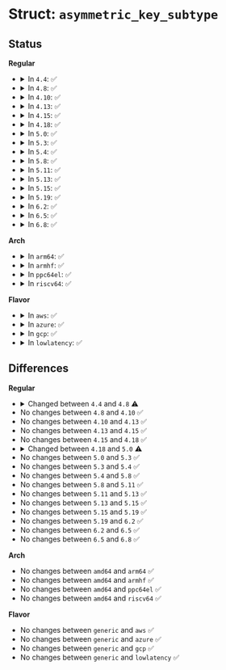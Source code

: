 # Struct: <code>asymmetric_key_subtype</code>

## Status
<b>Regular</b>
<ul>
<li>
<details>
<summary>In <code>4.4</code>: ✅</summary>

```c
struct asymmetric_key_subtype {
    struct module *owner;
    const char *name;
    short unsigned int name_len;
    void (*describe)(const struct key *, struct seq_file *);
    void (*destroy)(void *);
    int (*verify_signature)(const struct key *, const struct public_key_signature *);
};
```
</details>
</li>
<li>
<details>
<summary>In <code>4.8</code>: ✅</summary>

```c
struct asymmetric_key_subtype {
    struct module *owner;
    const char *name;
    short unsigned int name_len;
    void (*describe)(const struct key *, struct seq_file *);
    void (*destroy)(void *, void *);
    int (*verify_signature)(const struct key *, const struct public_key_signature *);
};
```
</details>
</li>
<li>
<details>
<summary>In <code>4.10</code>: ✅</summary>

```c
struct asymmetric_key_subtype {
    struct module *owner;
    const char *name;
    short unsigned int name_len;
    void (*describe)(const struct key *, struct seq_file *);
    void (*destroy)(void *, void *);
    int (*verify_signature)(const struct key *, const struct public_key_signature *);
};
```
</details>
</li>
<li>
<details>
<summary>In <code>4.13</code>: ✅</summary>

```c
struct asymmetric_key_subtype {
    struct module *owner;
    const char *name;
    short unsigned int name_len;
    void (*describe)(const struct key *, struct seq_file *);
    void (*destroy)(void *, void *);
    int (*verify_signature)(const struct key *, const struct public_key_signature *);
};
```
</details>
</li>
<li>
<details>
<summary>In <code>4.15</code>: ✅</summary>

```c
struct asymmetric_key_subtype {
    struct module *owner;
    const char *name;
    short unsigned int name_len;
    void (*describe)(const struct key *, struct seq_file *);
    void (*destroy)(void *, void *);
    int (*verify_signature)(const struct key *, const struct public_key_signature *);
};
```
</details>
</li>
<li>
<details>
<summary>In <code>4.18</code>: ✅</summary>

```c
struct asymmetric_key_subtype {
    struct module *owner;
    const char *name;
    short unsigned int name_len;
    void (*describe)(const struct key *, struct seq_file *);
    void (*destroy)(void *, void *);
    int (*verify_signature)(const struct key *, const struct public_key_signature *);
};
```
</details>
</li>
<li>
<details>
<summary>In <code>5.0</code>: ✅</summary>

```c
struct asymmetric_key_subtype {
    struct module *owner;
    const char *name;
    short unsigned int name_len;
    void (*describe)(const struct key *, struct seq_file *);
    void (*destroy)(void *, void *);
    int (*query)(const struct kernel_pkey_params *, struct kernel_pkey_query *);
    int (*eds_op)(struct kernel_pkey_params *, const void *, void *);
    int (*verify_signature)(const struct key *, const struct public_key_signature *);
};
```
</details>
</li>
<li>
<details>
<summary>In <code>5.3</code>: ✅</summary>

```c
struct asymmetric_key_subtype {
    struct module *owner;
    const char *name;
    short unsigned int name_len;
    void (*describe)(const struct key *, struct seq_file *);
    void (*destroy)(void *, void *);
    int (*query)(const struct kernel_pkey_params *, struct kernel_pkey_query *);
    int (*eds_op)(struct kernel_pkey_params *, const void *, void *);
    int (*verify_signature)(const struct key *, const struct public_key_signature *);
};
```
</details>
</li>
<li>
<details>
<summary>In <code>5.4</code>: ✅</summary>

```c
struct asymmetric_key_subtype {
    struct module *owner;
    const char *name;
    short unsigned int name_len;
    void (*describe)(const struct key *, struct seq_file *);
    void (*destroy)(void *, void *);
    int (*query)(const struct kernel_pkey_params *, struct kernel_pkey_query *);
    int (*eds_op)(struct kernel_pkey_params *, const void *, void *);
    int (*verify_signature)(const struct key *, const struct public_key_signature *);
};
```
</details>
</li>
<li>
<details>
<summary>In <code>5.8</code>: ✅</summary>

```c
struct asymmetric_key_subtype {
    struct module *owner;
    const char *name;
    short unsigned int name_len;
    void (*describe)(const struct key *, struct seq_file *);
    void (*destroy)(void *, void *);
    int (*query)(const struct kernel_pkey_params *, struct kernel_pkey_query *);
    int (*eds_op)(struct kernel_pkey_params *, const void *, void *);
    int (*verify_signature)(const struct key *, const struct public_key_signature *);
};
```
</details>
</li>
<li>
<details>
<summary>In <code>5.11</code>: ✅</summary>

```c
struct asymmetric_key_subtype {
    struct module *owner;
    const char *name;
    short unsigned int name_len;
    void (*describe)(const struct key *, struct seq_file *);
    void (*destroy)(void *, void *);
    int (*query)(const struct kernel_pkey_params *, struct kernel_pkey_query *);
    int (*eds_op)(struct kernel_pkey_params *, const void *, void *);
    int (*verify_signature)(const struct key *, const struct public_key_signature *);
};
```
</details>
</li>
<li>
<details>
<summary>In <code>5.13</code>: ✅</summary>

```c
struct asymmetric_key_subtype {
    struct module *owner;
    const char *name;
    short unsigned int name_len;
    void (*describe)(const struct key *, struct seq_file *);
    void (*destroy)(void *, void *);
    int (*query)(const struct kernel_pkey_params *, struct kernel_pkey_query *);
    int (*eds_op)(struct kernel_pkey_params *, const void *, void *);
    int (*verify_signature)(const struct key *, const struct public_key_signature *);
};
```
</details>
</li>
<li>
<details>
<summary>In <code>5.15</code>: ✅</summary>

```c
struct asymmetric_key_subtype {
    struct module *owner;
    const char *name;
    short unsigned int name_len;
    void (*describe)(const struct key *, struct seq_file *);
    void (*destroy)(void *, void *);
    int (*query)(const struct kernel_pkey_params *, struct kernel_pkey_query *);
    int (*eds_op)(struct kernel_pkey_params *, const void *, void *);
    int (*verify_signature)(const struct key *, const struct public_key_signature *);
};
```
</details>
</li>
<li>
<details>
<summary>In <code>5.19</code>: ✅</summary>

```c
struct asymmetric_key_subtype {
    struct module *owner;
    const char *name;
    short unsigned int name_len;
    void (*describe)(const struct key *, struct seq_file *);
    void (*destroy)(void *, void *);
    int (*query)(const struct kernel_pkey_params *, struct kernel_pkey_query *);
    int (*eds_op)(struct kernel_pkey_params *, const void *, void *);
    int (*verify_signature)(const struct key *, const struct public_key_signature *);
};
```
</details>
</li>
<li>
<details>
<summary>In <code>6.2</code>: ✅</summary>

```c
struct asymmetric_key_subtype {
    struct module *owner;
    const char *name;
    short unsigned int name_len;
    void (*describe)(const struct key *, struct seq_file *);
    void (*destroy)(void *, void *);
    int (*query)(const struct kernel_pkey_params *, struct kernel_pkey_query *);
    int (*eds_op)(struct kernel_pkey_params *, const void *, void *);
    int (*verify_signature)(const struct key *, const struct public_key_signature *);
};
```
</details>
</li>
<li>
<details>
<summary>In <code>6.5</code>: ✅</summary>

```c
struct asymmetric_key_subtype {
    struct module *owner;
    const char *name;
    short unsigned int name_len;
    void (*describe)(const struct key *, struct seq_file *);
    void (*destroy)(void *, void *);
    int (*query)(const struct kernel_pkey_params *, struct kernel_pkey_query *);
    int (*eds_op)(struct kernel_pkey_params *, const void *, void *);
    int (*verify_signature)(const struct key *, const struct public_key_signature *);
};
```
</details>
</li>
<li>
<details>
<summary>In <code>6.8</code>: ✅</summary>

```c
struct asymmetric_key_subtype {
    struct module *owner;
    const char *name;
    short unsigned int name_len;
    void (*describe)(const struct key *, struct seq_file *);
    void (*destroy)(void *, void *);
    int (*query)(const struct kernel_pkey_params *, struct kernel_pkey_query *);
    int (*eds_op)(struct kernel_pkey_params *, const void *, void *);
    int (*verify_signature)(const struct key *, const struct public_key_signature *);
};
```
</details>
</li>
</ul>
<b>Arch</b>
<ul>
<li>
<details>
<summary>In <code>arm64</code>: ✅</summary>

```c
struct asymmetric_key_subtype {
    struct module *owner;
    const char *name;
    short unsigned int name_len;
    void (*describe)(const struct key *, struct seq_file *);
    void (*destroy)(void *, void *);
    int (*query)(const struct kernel_pkey_params *, struct kernel_pkey_query *);
    int (*eds_op)(struct kernel_pkey_params *, const void *, void *);
    int (*verify_signature)(const struct key *, const struct public_key_signature *);
};
```
</details>
</li>
<li>
<details>
<summary>In <code>armhf</code>: ✅</summary>

```c
struct asymmetric_key_subtype {
    struct module *owner;
    const char *name;
    short unsigned int name_len;
    void (*describe)(const struct key *, struct seq_file *);
    void (*destroy)(void *, void *);
    int (*query)(const struct kernel_pkey_params *, struct kernel_pkey_query *);
    int (*eds_op)(struct kernel_pkey_params *, const void *, void *);
    int (*verify_signature)(const struct key *, const struct public_key_signature *);
};
```
</details>
</li>
<li>
<details>
<summary>In <code>ppc64el</code>: ✅</summary>

```c
struct asymmetric_key_subtype {
    struct module *owner;
    const char *name;
    short unsigned int name_len;
    void (*describe)(const struct key *, struct seq_file *);
    void (*destroy)(void *, void *);
    int (*query)(const struct kernel_pkey_params *, struct kernel_pkey_query *);
    int (*eds_op)(struct kernel_pkey_params *, const void *, void *);
    int (*verify_signature)(const struct key *, const struct public_key_signature *);
};
```
</details>
</li>
<li>
<details>
<summary>In <code>riscv64</code>: ✅</summary>

```c
struct asymmetric_key_subtype {
    struct module *owner;
    const char *name;
    short unsigned int name_len;
    void (*describe)(const struct key *, struct seq_file *);
    void (*destroy)(void *, void *);
    int (*query)(const struct kernel_pkey_params *, struct kernel_pkey_query *);
    int (*eds_op)(struct kernel_pkey_params *, const void *, void *);
    int (*verify_signature)(const struct key *, const struct public_key_signature *);
};
```
</details>
</li>
</ul>
<b>Flavor</b>
<ul>
<li>
<details>
<summary>In <code>aws</code>: ✅</summary>

```c
struct asymmetric_key_subtype {
    struct module *owner;
    const char *name;
    short unsigned int name_len;
    void (*describe)(const struct key *, struct seq_file *);
    void (*destroy)(void *, void *);
    int (*query)(const struct kernel_pkey_params *, struct kernel_pkey_query *);
    int (*eds_op)(struct kernel_pkey_params *, const void *, void *);
    int (*verify_signature)(const struct key *, const struct public_key_signature *);
};
```
</details>
</li>
<li>
<details>
<summary>In <code>azure</code>: ✅</summary>

```c
struct asymmetric_key_subtype {
    struct module *owner;
    const char *name;
    short unsigned int name_len;
    void (*describe)(const struct key *, struct seq_file *);
    void (*destroy)(void *, void *);
    int (*query)(const struct kernel_pkey_params *, struct kernel_pkey_query *);
    int (*eds_op)(struct kernel_pkey_params *, const void *, void *);
    int (*verify_signature)(const struct key *, const struct public_key_signature *);
};
```
</details>
</li>
<li>
<details>
<summary>In <code>gcp</code>: ✅</summary>

```c
struct asymmetric_key_subtype {
    struct module *owner;
    const char *name;
    short unsigned int name_len;
    void (*describe)(const struct key *, struct seq_file *);
    void (*destroy)(void *, void *);
    int (*query)(const struct kernel_pkey_params *, struct kernel_pkey_query *);
    int (*eds_op)(struct kernel_pkey_params *, const void *, void *);
    int (*verify_signature)(const struct key *, const struct public_key_signature *);
};
```
</details>
</li>
<li>
<details>
<summary>In <code>lowlatency</code>: ✅</summary>

```c
struct asymmetric_key_subtype {
    struct module *owner;
    const char *name;
    short unsigned int name_len;
    void (*describe)(const struct key *, struct seq_file *);
    void (*destroy)(void *, void *);
    int (*query)(const struct kernel_pkey_params *, struct kernel_pkey_query *);
    int (*eds_op)(struct kernel_pkey_params *, const void *, void *);
    int (*verify_signature)(const struct key *, const struct public_key_signature *);
};
```
</details>
</li>
</ul>

## Differences
<b>Regular</b>
<ul>
<li>
<details>
<summary>Changed between <code>4.4</code> and <code>4.8</code> ⚠️</summary>
<ul>
<li>
<b>Field type changed. </b>
<code>void (*destroy)(void *)</code> ➡️ <code>void (*destroy)(void *, void *)</code>
</li>
</ul>
</details>
</li>
<li>
No changes between <code>4.8</code> and <code>4.10</code> ✅
</li>
<li>
No changes between <code>4.10</code> and <code>4.13</code> ✅
</li>
<li>
No changes between <code>4.13</code> and <code>4.15</code> ✅
</li>
<li>
No changes between <code>4.15</code> and <code>4.18</code> ✅
</li>
<li>
<details>
<summary>Changed between <code>4.18</code> and <code>5.0</code> ⚠️</summary>
<ul>
<li>
<b>Field added. </b>
<code>int (*query)(const struct kernel_pkey_params *, struct kernel_pkey_query *)</code>
</li>
<li>
<b>Field added. </b>
<code>int (*eds_op)(struct kernel_pkey_params *, const void *, void *)</code>
</li>
</ul>
</details>
</li>
<li>
No changes between <code>5.0</code> and <code>5.3</code> ✅
</li>
<li>
No changes between <code>5.3</code> and <code>5.4</code> ✅
</li>
<li>
No changes between <code>5.4</code> and <code>5.8</code> ✅
</li>
<li>
No changes between <code>5.8</code> and <code>5.11</code> ✅
</li>
<li>
No changes between <code>5.11</code> and <code>5.13</code> ✅
</li>
<li>
No changes between <code>5.13</code> and <code>5.15</code> ✅
</li>
<li>
No changes between <code>5.15</code> and <code>5.19</code> ✅
</li>
<li>
No changes between <code>5.19</code> and <code>6.2</code> ✅
</li>
<li>
No changes between <code>6.2</code> and <code>6.5</code> ✅
</li>
<li>
No changes between <code>6.5</code> and <code>6.8</code> ✅
</li>
</ul>
<b>Arch</b>
<ul>
<li>
No changes between <code>amd64</code> and <code>arm64</code> ✅
</li>
<li>
No changes between <code>amd64</code> and <code>armhf</code> ✅
</li>
<li>
No changes between <code>amd64</code> and <code>ppc64el</code> ✅
</li>
<li>
No changes between <code>amd64</code> and <code>riscv64</code> ✅
</li>
</ul>
<b>Flavor</b>
<ul>
<li>
No changes between <code>generic</code> and <code>aws</code> ✅
</li>
<li>
No changes between <code>generic</code> and <code>azure</code> ✅
</li>
<li>
No changes between <code>generic</code> and <code>gcp</code> ✅
</li>
<li>
No changes between <code>generic</code> and <code>lowlatency</code> ✅
</li>
</ul>
